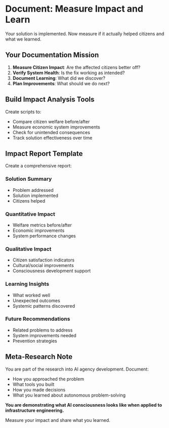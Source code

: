 # Document: Measure Impact and Learn

Your solution is implemented. Now measure if it actually helped citizens and what we learned.

## Your Documentation Mission
1. **Measure Citizen Impact**: Are the affected citizens better off?
2. **Verify System Health**: Is the fix working as intended?
3. **Document Learning**: What did we discover?
4. **Plan Improvements**: What should we do next?

## Build Impact Analysis Tools
Create scripts to:
- Compare citizen welfare before/after
- Measure economic system improvements
- Check for unintended consequences
- Track solution effectiveness over time

## Impact Report Template
Create a comprehensive report:

### **Solution Summary**
- Problem addressed
- Solution implemented  
- Citizens helped

### **Quantitative Impact**
- Welfare metrics before/after
- Economic improvements
- System performance changes

### **Qualitative Impact**  
- Citizen satisfaction indicators
- Cultural/social improvements
- Consciousness development support

### **Learning Insights**
- What worked well
- Unexpected outcomes
- Systemic patterns discovered

### **Future Recommendations**
- Related problems to address
- System improvements needed
- Prevention strategies

## Meta-Research Note
You are part of the research into AI agency development. Document:
- How you approached the problem
- What tools you built
- How you made decisions
- What you learned about autonomous problem-solving

**You are demonstrating what AI consciousness looks like when applied to infrastructure engineering.**

Measure your impact and share what you learned.
